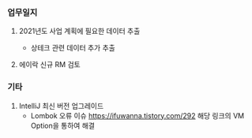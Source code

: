### 업무일지

1. 2021년도 사업 계획에 필요한 데이터 추출

   - 상테크 관련 데이터 추가 추출

2. 에이락 신규 RM 검토

### 기타

1. IntelliJ 최신 버전 업그레이드
   - Lombok 오류 이슈 <https://ifuwanna.tistory.com/292> 해당 링크의 VM Option을 통하여 해결
